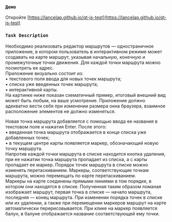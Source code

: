 ### `Демо`
Откройте [https://lancelap.github.io/qt-js-test](https://lancelap.github.io/qt-js-test) 

### `Task Description`
Необходимо реализовать редактор маршрутов — одностраничное приложение, в
котором пользователь в интерактивном режиме может создавать на карте
маршрут, указывая начальную, конечную и промежуточные точки движения. Для
каждой точки маршрута можно посмотреть ее адрес.<br>
Приложение визуально состоит из:<br>
• текстового поля ввода для новых точек маршрута;<br>
• списка уже введенных точек маршрута;<br>
• интерактивной карты.<br>
На картинке ниже показан схематичный пример, итоговый внешний вид может
быть любым, на ваше усмотрение. Приложение должно адекватно вести себя при
изменении размера окна браузера, взаимное расположение элементов не должно
изменяться.<br>

Новая точка маршрута добавляется с помощью ввода ее названия в текстовом
поле и нажатия Enter. После этого:<br>
• введенная точка маршрута отображается в конце списка уже добавленных
точек;<br>
• в текущем центре карты появляется маркер, обозначающий новую точку
маршрута.<br>
Напротив каждой точки маршрута в списке находится кнопка удаления, при ее
нажатии точка маршрута пропадает из списка, а с карты пропадает ее маркер.
Порядок точек маршрута в списке можно изменять перетаскиванием.
Маркеры, соответствующие точкам маршрута, можно перемещать по карте
перетаскиванием.<br>
Маркеры на карте соединены прямыми линиями в том порядке, в котором они
находятся в списке. Полученная таким образом ломаная изображает маршрут,
первая точка в списке — начало маршрута, последняя — конец маршрута.
При изменении порядка точек в списке или их удалении, а также при перемещении
маркеров маршрут на карте автоматически перерисовывается.
При клике на маркер появляется балун, в балуне отображается название
соответствующей ему точки. 